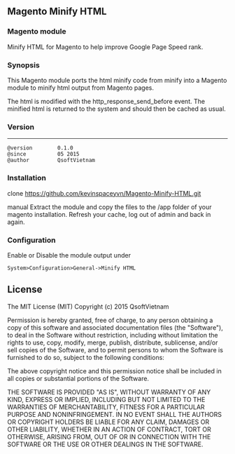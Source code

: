 ## Magento Minify HTML

### Magento module
Minify HTML for Magento to help improve Google Page Speed rank.


### Synopsis
This Magento module ports the html minify code from minify into a Magento module to minify html output from Magento pages.

The html is modified with the http_response_send_before event. The minified html is returned to the system and should then be cached as usual.


### Version
***
	@version		0.1.0
	@since			05 2015
	@author			QsoftVietnam
	
### Installation

clone https://github.com/kevinspaceyvn/Magento-Minify-HTML.git

manual
Extract the module and copy the files to the /app folder of your magento installation. Refresh your cache, log out of admin and back in again.

### Configuration

Enable or Disable the module output under 

	System>Configuration>General->Minify HTML
	



## License

The MIT License (MIT)
Copyright (c) 2015 QsoftVietnam

Permission is hereby granted, free of charge, to any person obtaining a copy of this software and associated documentation files (the "Software"), to deal in the Software without restriction, including without limitation the rights to use, copy, modify, merge, publish, distribute, sublicense, and/or sell copies of the Software, and to permit persons to whom the Software is furnished to do so, subject to the following conditions:

The above copyright notice and this permission notice shall be included in all copies or substantial portions of the Software.

THE SOFTWARE IS PROVIDED "AS IS", WITHOUT WARRANTY OF ANY KIND, EXPRESS OR IMPLIED, INCLUDING BUT NOT LIMITED TO THE WARRANTIES OF MERCHANTABILITY, FITNESS FOR A PARTICULAR PURPOSE AND NONINFRINGEMENT. IN NO EVENT SHALL THE AUTHORS OR COPYRIGHT HOLDERS BE LIABLE FOR ANY CLAIM, DAMAGES OR OTHER LIABILITY, WHETHER IN AN ACTION OF CONTRACT, TORT OR OTHERWISE, ARISING FROM, OUT OF OR IN CONNECTION WITH THE SOFTWARE OR THE USE OR OTHER DEALINGS IN THE SOFTWARE.
